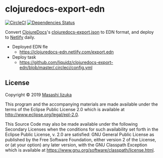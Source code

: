 # clojuredocs-export-edn
[![CircleCI](https://img.shields.io/circleci/project/github/liquidz/clojuredocs-export-edn/master.svg)](https://circleci.com/gh/liquidz/clojuredocs-export-edn)
[![Dependencies Status](https://versions.deps.co/liquidz/clojuredocs-export-edn/status.svg)](https://versions.deps.co/liquidz/clojuredocs-export-edn)


Convert [ClojureDocs](https://clojuredocs.org)'s [clojuredocs-export.json](https://clojuredocs.org/clojuredocs-export.json) to EDN format, and deploy to [Netlify](https://www.netlify.com) daily.

* Deployed EDN fle
  * https://clojuredocs-edn.netlify.com/export.edn
* Deploy task
  * https://github.com/liquidz/clojuredocs-export-edn/blob/master/.circleci/config.yml

## License

Copyright © 2019 [Masashi Iizuka](https://twitter.com/uochan)

This program and the accompanying materials are made available under the
terms of the Eclipse Public License 2.0 which is available at
http://www.eclipse.org/legal/epl-2.0.

This Source Code may also be made available under the following Secondary
Licenses when the conditions for such availability set forth in the Eclipse
Public License, v. 2.0 are satisfied: GNU General Public License as published by
the Free Software Foundation, either version 2 of the License, or (at your
option) any later version, with the GNU Classpath Exception which is available
at https://www.gnu.org/software/classpath/license.html.
